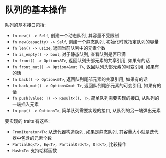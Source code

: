 # 队列的基本操作

队列的基本接口包括:

- `fn new() -> Self`, 创建一个动态队列, 其容量不受限制
- `fn new(capacity) -> Self`, 创建一个静态队列, 初始化时就指定队列的容量
- `fn len() -> usize`, 返回当前队列中的元素个数
- `fn is_empty() -> bool`, 对于静态队列, 查看队列是否已满
- `fn front() -> Option<&T>`, 返回队列头部元素的共享引用, 如果有的话
- `fn front_mut() -> Option<&mut T>`, 返回队列头部元素的可变引用, 如果有的话
- `fn back() -> Option<&T>`, 返回队列尾部元素的共享引用, 如果有的话
- `fn back_mut() -> Option<&mut T>`, 返回队列尾部元素的可变引用, 如果有的话
- `fn push(value: T) -> Result<(), T>`, 简单队列需要实现的接口, 从队列的一端插入元素
- `fn pop() -> Option<T>`, 简单队列需要实现的接口, 从队列的另一端弹出元素

要实现的 traits 有这些:

- `FromIterator<T>`: 从迭代器构造隐列, 如果是静态队列, 其容量大小就是迭代器中包含的元素个数
- `PartialEq<T>, Eq<T>, PartialOrd<T>, Ord<T>`, 比较操作
- `Hash<T>`: 支持哈稀函数
